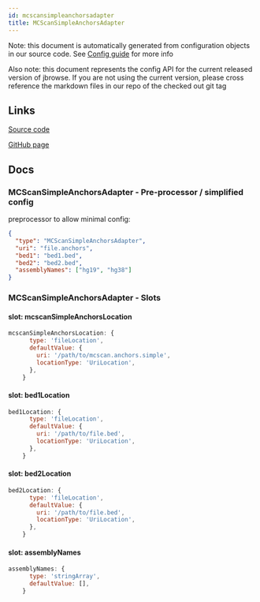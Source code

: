 ```yaml
---
id: mcscansimpleanchorsadapter
title: MCScanSimpleAnchorsAdapter
---
```


Note: this document is automatically generated from configuration objects in our
source code. See [Config guide](/docs/config_guide) for more info

Also note: this document represents the config API for the current released
version of jbrowse. If you are not using the current version, please cross
reference the markdown files in our repo of the checked out git tag

## Links

[Source code](https://github.com/GMOD/jbrowse-components/blob/main/plugins/comparative-adapters/src/MCScanSimpleAnchorsAdapter/configSchema.ts)

[GitHub page](https://github.com/GMOD/jbrowse-components/tree/main/website/docs/config/MCScanSimpleAnchorsAdapter.md)

## Docs

### MCScanSimpleAnchorsAdapter - Pre-processor / simplified config

preprocessor to allow minimal config:

```json
{
  "type": "MCScanSimpleAnchorsAdapter",
  "uri": "file.anchors",
  "bed1": "bed1.bed",
  "bed2": "bed2.bed",
  "assemblyNames": ["hg19", "hg38"]
}
```

### MCScanSimpleAnchorsAdapter - Slots

#### slot: mcscanSimpleAnchorsLocation

```js
mcscanSimpleAnchorsLocation: {
      type: 'fileLocation',
      defaultValue: {
        uri: '/path/to/mcscan.anchors.simple',
        locationType: 'UriLocation',
      },
    }
```

#### slot: bed1Location

```js
bed1Location: {
      type: 'fileLocation',
      defaultValue: {
        uri: '/path/to/file.bed',
        locationType: 'UriLocation',
      },
    }
```

#### slot: bed2Location

```js
bed2Location: {
      type: 'fileLocation',
      defaultValue: {
        uri: '/path/to/file.bed',
        locationType: 'UriLocation',
      },
    }
```

#### slot: assemblyNames

```js
assemblyNames: {
      type: 'stringArray',
      defaultValue: [],
    }
```
